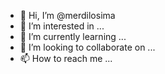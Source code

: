 - 👋 Hi, I’m @merdilosima
- 👀 I’m interested in ...
- 🌱 I’m currently learning ...
- 💞️ I’m looking to collaborate on ...
- 📫 How to reach me ...

<!---
merdilosima/merdilosima is a ✨ special ✨ repository because its `README.md` (this file) appears on your GitHub profile.
You can click the Preview link to take a look at your changes.
--->
